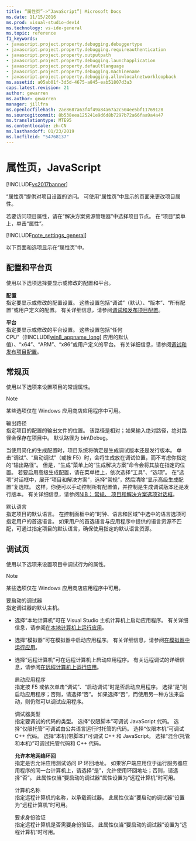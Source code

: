 ```yaml
---
title: “属性页”->“JavaScript”| Microsoft Docs
ms.date: 11/15/2016
ms.prod: visual-studio-dev14
ms.technology: vs-ide-general
ms.topic: reference
f1_keywords:
- javascript.project.property.debugging.debuggertype
- javascript.project.property.debugging.requireauthentication
- javascript.project.property.outputpath
- javascript.project.property.debugging.launchapplication
- javascript.project.property.defaultlanguage
- javascript.project.property.debugging.machinename
- javascript.project.property.debugging.allowlocalnetworkloopback
ms.assetid: a05ab01f-3d5d-4675-a845-eab51807d3a3
caps.latest.revision: 21
author: gewarren
ms.author: gewarren
manager: jillfra
ms.openlocfilehash: 2ae8687a63f4f49a84a67a2c504ee5bf11769128
ms.sourcegitcommit: 8b538eea125241e9d6d8b7297b72a66faa9a4a47
ms.translationtype: MTE95
ms.contentlocale: zh-CN
ms.lasthandoff: 01/23/2019
ms.locfileid: "54768137"
---
```

# <a name="property-pages-javascript"></a>属性页，JavaScript
[!INCLUDE[vs2017banner](../../includes/vs2017banner.md)]

  
“属性页”提供对项目设置的访问。 可使用“属性页”中显示的页面来更改项目属性。  
  
 若要访问项目属性，请在“解决方案资源管理器”中选择项目节点。 在“项目”菜单上，单击“属性”。  
  
 [!INCLUDE[note_settings_general](../../includes/note-settings-general-md.md)]  
  
 以下页面和选项显示在“属性页”中。  
  
## <a name="configuration-and-platform-page"></a>配置和平台页  
 使用以下选项选择要显示或修改的配置和平台。  
  
 **配置**  
 指定要显示或修改的配置设置。 这些设置包括“调试”（默认）、“版本”、“所有配置”或用户定义的配置。 有关详细信息，请参阅[调试和发布项目配置](http://msdn.microsoft.com/0440b300-0614-4511-901a-105b771b236e)。  
  
 **平台**  
 指定要显示或修改的平台设置。 这些设置包括“任何 CPU”（[!INCLUDE[win8_appname_long](../../includes/win8-appname-long-md.md)] 应用的默认值）、“x64”、“ARM”、“x86”或用户定义的平台。 有关详细信息，请参阅[调试和发布项目配置](http://msdn.microsoft.com/0440b300-0614-4511-901a-105b771b236e)。  
  
## <a name="general-page"></a>常规页  
 使用以下选项来设置项目的常规属性。  
  
> [!NOTE]
>  某些选项仅在 Windows 应用商店应用程序中可用。  
  
 输出路径  
 指定项目的配置的输出文件的位置。 该路径是相对；如果输入绝对路径，绝对路径会保存在项目中。 默认路径为 bin\Debug。  
  
 当使用简化的生成配置时，项目系统将确定是生成调试版本还是发行版本。 单击“调试”、“启动调试”（或按 F5）时，会将生成放在调试位置，而不考虑你指定的“输出路径”。 但是，“生成”菜单上的“生成解决方案”命令会将其放在指定的位置。 若要启用高级生成配置，请在菜单栏上，依次选择“工具”、“选项”。 在“选项”对话框中，展开“项目和解决方案”，选择“常规”，然后清除“显示高级生成配置”复选框。 这样，你便可以手动控制所有配置值，并控制是生成调试版本还是发行版本。 有关详细信息，请参阅[NIB： 常规、 项目和解决方案选项对话框](http://msdn.microsoft.com/8f8e37e8-b28d-4b13-bfeb-ea4d3312aeca)。  
  
 默认语言  
 指定项目的默认语言。 在控制面板中的“时钟、语言和区域”中选中的语言选项可指定用户的首选语言。 如果用户的首选语言与应用程序中提供的语言资源不匹配，可通过指定项目的默认语言，确保使用指定的默认语言资源。  
  
## <a name="debug-page"></a>调试页  
 使用以下选项来设置项目中调试行为的属性。  
  
> [!NOTE]
>  某些选项仅在 Windows 应用商店应用程序中可用。  
  
 要启动的调试器  
 指定调试器的默认主机。  
  
- 选择“本地计算机”可在 Visual Studio 主机计算机上启动应用程序。 有关详细信息，请参阅[在本地计算机上运行应用](http://go.microsoft.com/fwlink/?LinkId=234912)。  
  
- 选择“模拟器”可在模拟器中启动应用程序。 有关详细信息，请参阅[在模拟器中运行应用](http://go.microsoft.com/fwlink/?LinkId=234913)。  
  
- 选择“远程计算机”可在远程计算机上启动应用程序。 有关远程调试的详细信息，请参阅[在远程计算机上运行应用](http://go.microsoft.com/fwlink/?LinkId=234914)。  
  
  启动应用程序  
  指定按 F5 或依次单击“调试”、“启动调试”时是否启动应用程序。 选择“是”则启动应用程序；否则，请选择“否”。 如果选择“否”，而使用另一种方法来启动，则仍然可以调试应用程序。  
  
  调试器类型  
  指定要调试的代码的类型。 选择“仅限脚本”可调试 JavaScript 代码。 选择“仅限托管”可调试由公共语言运行时托管的代码。 选择“仅限本机”可调试 C++ 代码。 选择“本机(带脚本)”可调试 C++ 和 JavaScript。 选择“混合(托管和本机)”可调试托管代码和 C++ 代码。  
  
  **允许本地网络环回**  
  指定是否允许应用测试访问 IP 环回地址。 如果客户端应用位于运行服务器应用程序的同一台计算机上，请选择“是”，允许使用环回地址；否则，请选择“否”。 此属性仅当“要启动的调试器”属性设置为“远程计算机”时可用。  
  
  计算机名称  
  指定远程计算机的名称，以承载调试器。 此属性仅当“要启动的调试器”设置为“远程计算机”时可用。  
  
  要求身份验证  
  指定远程计算机是否需要身份验证。 此属性仅当“要启动的调试器”设置为“远程计算机”时可用。
